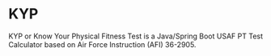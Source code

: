# KYP

KYP or Know Your Physical Fitness Test is a Java/Spring Boot USAF PT Test Calculator based on Air Force Instruction (AFI) 36-2905.